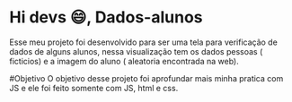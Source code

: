 # Hi devs :smile:, Dados-alunos

Esse meu projeto foi desenvolvido para ser uma tela para verificação de dados de alguns alunos, nessa visualização tem os dados pessoas ( ficticios) e a imagem do aluno ( aleatoria encontrada na web).

#Objetivo
O objetivo desse projeto foi aprofundar mais minha pratica com JS e ele foi feito somente com JS, html e css.
